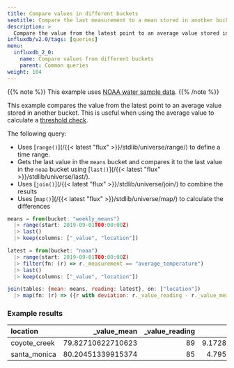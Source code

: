 ```yaml
---
title: Compare values in different buckets
seotitle: Compare the last measurement to a mean stored in another bucket
description: >
  Compare the value from the latest point to an average value stored in another bucket. This is useful when using the average value to calculate a threshold check.
influxdb/v2.0/tags: [queries]
menu:
  influxdb_2_0:
    name: Compare values from different buckets
    parent: Common queries
weight: 104
---
```


{{% note %}}
This example uses [NOAA water sample data](/influxdb/v2.0/reference/sample-data/#noaa-water-sample-data).
{{% /note %}}

This example compares the value from the latest point to an average value stored in another bucket. This is useful when using the average value to calculate a [threshold check](/influxdb/v2.0/monitor-alert/checks/create/#threshold-check).

The following query:

  - Uses [`range()`](/{{< latest "flux" >}}/stdlib/universe/range/) to define a time range.
  - Gets the last value in the `means` bucket and compares it to the last value in the `noaa` bucket using [`last()`](/{{< latest "flux" >}}/stdlib/universe/last/).
  - Uses [`join()`](/{{< latest "flux" >}}/stdlib/universe/join/) to combine the results
  - Uses [`map()`](/{{< latest "flux" >}}/stdlib/universe/map/) to calculate the differences

  ```js
  means = from(bucket: "weekly_means")
    |> range(start: 2019-09-01T00:00:00Z)
    |> last()
    |> keep(columns: ["_value", "location"])

  latest = from(bucket: "noaa")
    |> range(start: 2019-09-01T00:00:00Z)
    |> filter(fn: (r) => r._measurement == "average_temperature")
    |> last()
    |> keep(columns: ["_value", "location"])

  join(tables: {mean: means, reading: latest}, on: ["location"])
    |> map(fn: (r) => ({r with deviation: r._value_reading - r._value_mean}))
  ```

### Example results

| location     | _value_mean       | _value_reading | deviation         |
|:--------     | -----------:      | --------------:| ---------:        |
| coyote_creek | 79.82710622710623 | 89             | 9.172893772893772 |
| santa_monica | 80.20451339915374 | 85             | 4.79548660084626  |
